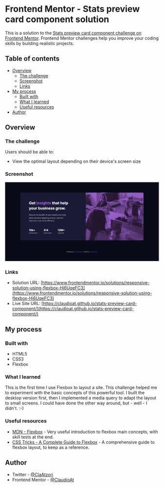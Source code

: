 # Frontend Mentor - Stats preview card component solution

This is a solution to the [Stats preview card component challenge on Frontend Mentor](https://www.frontendmentor.io/challenges/stats-preview-card-component-8JqbgoU62). Frontend Mentor challenges help you improve your coding skills by building realistic projects.


## Table of contents

- [Overview](#overview)
  - [The challenge](#the-challenge)
  - [Screenshot](#screenshot)
  - [Links](#links)
- [My process](#my-process)
  - [Built with](#built-with)
  - [What I learned](#what-i-learned)
  - [Useful resources](#useful-resources)
- [Author](#author)


## Overview

### The challenge

Users should be able to:

- View the optimal layout depending on their device's screen size

### Screenshot

![Desktop version](./screenshot_01.png)


### Links

- Solution URL: [https://www.frontendmentor.io/solutions/responsive-solution-using-flexbox-Hi6UqeFC3](https://www.frontendmentor.io/solutions/responsive-solution-using-flexbox-Hi6UqeFC3)
- Live Site URL: [https://claudioat.github.io/stats-preview-card-component/](https://claudioat.github.io/stats-preview-card-component/)



## My process

### Built with

- HTML5
- CSS3
- Flexbox


### What I learned

This is the first time I use Flexbox to layout a site. This challenge helped me to experiment with the basic concepts of this powerful tool.
I built the desktop version first, then I implemented a media query to adapt the layout to small screens.
I could have done the other way around, but - well - I didn't. :-)

### Useful resources

- [MDN - Flexbox](https://developer.mozilla.org/en-US/docs/Learn/CSS/CSS_layout/Flexbox) - Very useful introduction to flexbox main concepts, with skill tests at the end.
- [CSS Tricks - A Complete Guide to Flexbox](https://css-tricks.com/snippets/css/a-guide-to-flexbox/) - A comprehensive guide to flexbox layout, to keep as a reference.


## Author

- Twitter - [@ClaAtzori](https://twitter.com/ClaAtzori)
- Frontend Mentor - [@ClaudioAt](https://www.frontendmentor.io/profile/ClaudioAt)
